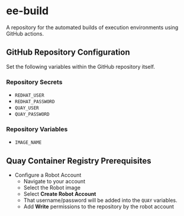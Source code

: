 # ee-build
A repository for the automated builds of execution environments using GitHub actions.

## GitHub Repository Configuration

Set the following variables within the GitHub repository itself.

### Repository Secrets

- `REDHAT_USER`
- `REDHAT_PASSWORD`
- `QUAY_USER`
- `QUAY_PASSWORD`

### Repository Variables

- `IMAGE_NAME`

## Quay Container Registry Prerequisites

- Configure a Robot Account
    - Navigate to your account
    - Select the Robot image
    - Select **Create Robot Account**
    - That username/password will be added into the `QUAY` variables.
    - Add **Write** permissions to the repository by the robot account